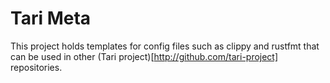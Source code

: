 # Tari Meta

This project holds templates for config files such as clippy and rustfmt that can be used in other (Tari project)[http://github.com/tari-project] repositories.